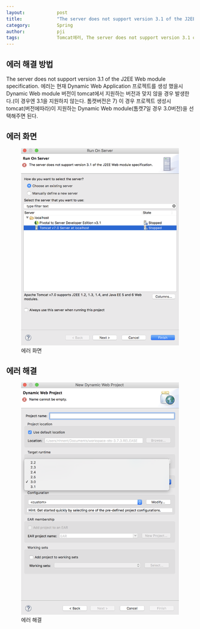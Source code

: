 ```yaml
---
layout:            post
title:             "The server does not support version 3.1 of the J2EE Web module specification. 에러가 나는 경우"
category:          Spring
author:            pji
tags:              Tomcat에러, The server does not support version 3.1 of the J2EE Web module specification 에러
---
```



## 에러 해결 방법
 The server does not support version 3.1 of the J2EE Web module specification. 에러는 현재 Dynamic Web Application 프로젝트를 생성 했을시 Dynamic Web module 버전이 tomcat에서 지원하는 버전과 맞지 않을 경우 발생한다.(이 경우엔 3.1을 지원하지 않는다. 톰캣버전은 7) 이 경우 프로젝트 생성시 tomcat(버전에따라)이 지원하는 Dynamic Web module(톰캣7일 경우 3.0버전)을 선택해주면 된다.


## 에러 화면
<figure>
   <img src="/media/img/tomcat error.png" />
   <figcaption>에러 화면</figcaption>
</figure>

## 에러 해결
<figure>
   <img src="/media/img/tomcat error solution.png" />
   <figcaption>에러 해결</figcaption>
</figure>
